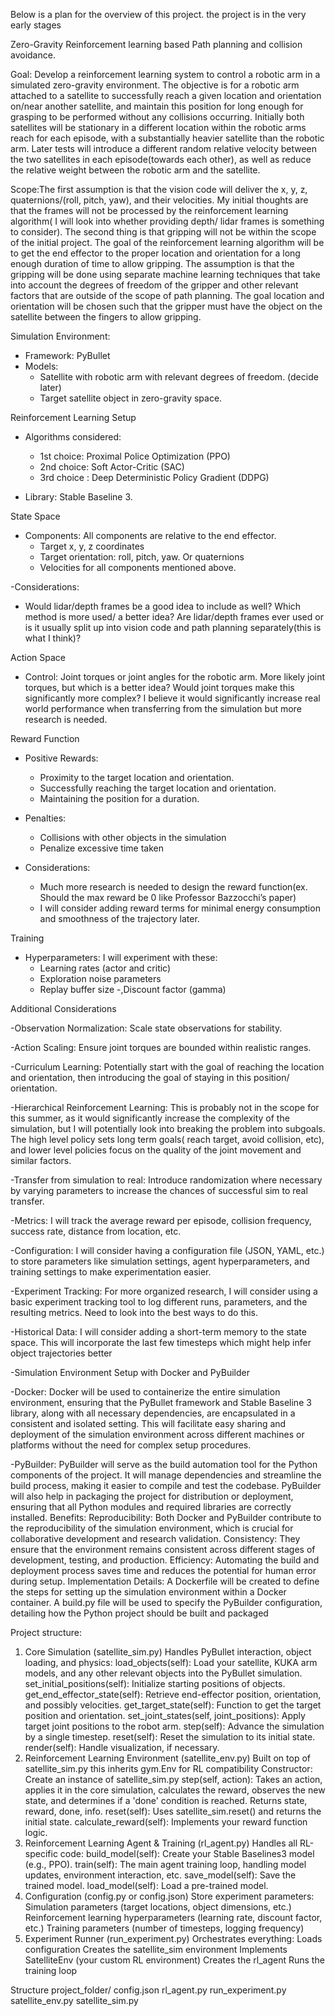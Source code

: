 Below is a plan for the overview of this project. the project is in the very early stages

Zero-Gravity Reinforcement learning based Path planning and collision avoidance.

Goal: Develop a reinforcement learning system to control a robotic arm in a simulated zero-gravity environment. The objective is for a robotic arm attached to a satellite to successfully reach a given location and orientation on/near another satellite, and maintain this position for long enough for grasping to be performed without any collisions occurring. Initially both satellites will be stationary in a different location within the robotic arms reach for each episode, with a substantially heavier satellite than the robotic arm. Later tests will introduce a different random relative velocity between the two satellites in each episode(towards each other), as well as reduce the relative weight between the robotic arm and the satellite. 

Scope:The first assumption is that the vision code will deliver the x, y, z, quaternions/(roll, pitch, yaw), and their velocities. My initial thoughts are that the frames will not be processed by the reinforcement learning algorithm( I will look into whether providing depth/ lidar frames is something to consider). The second thing is that gripping will not be within the scope of the initial project. The goal of the reinforcement learning algorithm will be to get the end effector to the proper location and orientation for a long enough duration of time to allow gripping. The assumption is that the gripping will be done using separate machine learning techniques that take into account the degrees of freedom of the gripper and other relevant factors that are outside of the scope of path planning. The goal location and orientation will be chosen such that the gripper must have the object on the satellite between the fingers to allow gripping. 

Simulation Environment:

- Framework: PyBullet
- Models:
  - Satellite with robotic arm with relevant degrees of freedom. (decide later)
  - Target satellite object in zero-gravity space.

Reinforcement Learning Setup

- Algorithms considered: 
  - 1st choice: Proximal Police Optimization (PPO)
  - 2nd choice: Soft Actor-Critic (SAC)
  - 3rd choice : Deep Deterministic Policy Gradient (DDPG)
  
- Library: Stable Baseline 3.

State Space

- Components: All components are relative to the end effector.
  - Target x, y, z coordinates
  - Target orientation: roll, pitch, yaw. Or quaternions
  - Velocities for all components mentioned above.
    
-Considerations:
  - Would lidar/depth frames be a good idea to include as well? Which method is more used/ a better idea? Are lidar/depth frames ever used or is it usually split up into vision code and path planning separately(this is what I think)?

Action Space

- Control: Joint torques or joint angles for the robotic arm. More likely joint torques, but which is a better idea? Would joint torques make this significantly more complex? I believe it would significantly increase real world performance when transferring from the simulation but more research is needed.

Reward Function

- Positive Rewards:
  - Proximity to the target location and orientation.
  - Successfully reaching the target location and orientation.
  - Maintaining the position for a duration.

- Penalties:
  - Collisions with other objects in the simulation
  - Penalize excessive time taken
  
- Considerations:
  - Much more research is needed to design the reward function(ex. Should the max reward be 0 like Professor Bazzocchi’s paper) 
  - I will consider adding reward terms for minimal energy consumption and smoothness of the trajectory later.

Training
- Hyperparameters: I will experiment with these:
  - Learning rates (actor and critic)
  - Exploration noise parameters
  - Replay buffer size
  -,Discount factor (gamma)

Additional Considerations

-Observation Normalization: Scale state observations for stability.

-Action Scaling: Ensure joint torques are bounded within realistic ranges.

-Curriculum Learning: Potentially start with the goal of reaching the location and orientation, then introducing the goal of staying in this position/ orientation.

-Hierarchical Reinforcement Learning: This is probably not in the scope for this summer, as it would significantly increase the complexity of the simulation, but I will potentially look into breaking the problem into subgoals. The high level policy sets long term goals( reach target, avoid collision, etc), and lower level policies focus on the quality of the joint movement and similar factors. 

-Transfer from simulation to real: Introduce randomization where necessary by varying parameters to increase the chances of successful sim to real transfer. 

-Metrics: I will track the average reward per episode, collision frequency, success rate, distance from location, etc.

-Configuration: I will consider having a configuration file (JSON, YAML, etc.) to store parameters like simulation settings, agent hyperparameters, and training settings to make experimentation easier.

-Experiment Tracking: For more organized research, I will consider using a basic experiment tracking tool to log different runs, parameters, and the resulting metrics. Need to look into the best ways to do this.

-Historical Data: I will consider adding a short-term memory to the state space. This will incorporate the last few timesteps which might help infer object trajectories better

-Simulation Environment Setup with Docker and PyBuilder

-Docker: Docker will be used to containerize the entire simulation environment, ensuring that the PyBullet framework and Stable Baseline 3 library, along with all necessary dependencies, are encapsulated in a consistent and isolated setting. This will facilitate easy sharing and deployment of the simulation environment across different machines or platforms without the need for complex setup procedures.

-PyBuilder: PyBuilder will serve as the build automation tool for the Python components of the project. It will manage dependencies and streamline the build process, making it easier to compile and test the codebase. PyBuilder will also help in packaging the project for distribution or deployment, ensuring that all Python modules and required libraries are correctly installed. Benefits: Reproducibility: Both Docker and PyBuilder contribute to the reproducibility of the simulation environment, which is crucial for collaborative development and research validation. Consistency: They ensure that the environment remains consistent across different stages of development, testing, and production. Efficiency: Automating the build and deployment process saves time and reduces the potential for human error during setup. Implementation Details: A Dockerfile will be created to define the steps for setting up the simulation environment within a Docker container. A build.py file will be used to specify the PyBuilder configuration, detailing how the Python project should be built and packaged

Project structure: 

1. Core Simulation (satellite_sim.py)
Handles PyBullet interaction, object loading, and physics:
load_objects(self): Load your satellite, KUKA arm models, and any other relevant objects into the PyBullet simulation.
set_initial_positions(self): Initialize starting positions of objects.
get_end_effector_state(self): Retrieve end-effector position, orientation, and possibly velocities.
get_target_state(self): Function to get the target position and orientation.
set_joint_states(self, joint_positions): Apply target joint positions to the robot arm.
step(self): Advance the simulation by a single timestep.
reset(self): Reset the simulation to its initial state.
render(self): Handle visualization, if necessary.
2. Reinforcement Learning Environment (satellite_env.py)
Built on top of satellite_sim.py this inherits gym.Env for RL compatibility
Constructor: Create an instance of satellite_sim.py
step(self, action): Takes an action, applies it in the core simulation, calculates the reward, observes the new state, and determines if a 'done' condition is reached. Returns state, reward, done, info.
reset(self): Uses satellite_sim.reset() and returns the initial state.
calculate_reward(self): Implements your reward function logic.
3. Reinforcement Learning Agent & Training (rl_agent.py)
Handles all RL-specific code:
build_model(self): Create your Stable Baselines3 model (e.g., PPO).
train(self): The main agent training loop, handling model updates, environment interaction, etc.
save_model(self): Save the trained model.
load_model(self): Load a pre-trained model.
4. Configuration (config.py or config.json)
Store experiment parameters:
Simulation parameters (target locations, object dimensions, etc.)
Reinforcement learning hyperparameters (learning rate, discount factor, etc.)
Training parameters (number of timesteps, logging frequency)
5. Experiment Runner (run_experiment.py)
Orchestrates everything:
Loads configuration
Creates the satellite_sim environment
Implements SatelliteEnv (your custom RL environment)
Creates the rl_agent
Runs the training loop

Structure
project_folder/
    config.json
    rl_agent.py
    run_experiment.py
    satellite_env.py
    satellite_sim.py
